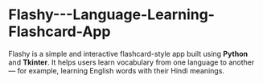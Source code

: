 # Flashy---Language-Learning-Flashcard-App
Flashy is a simple and interactive flashcard-style app built using **Python** and **Tkinter**.   It helps users learn vocabulary from one language to another — for example, learning English words with their Hindi meanings.
